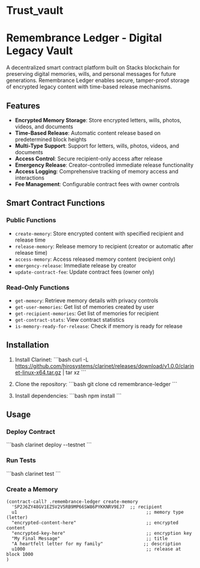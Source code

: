 # Trust_vault

# Remembrance Ledger - Digital Legacy Vault

A decentralized smart contract platform built on Stacks blockchain for preserving digital memories, wills, and personal messages for future generations. Remembrance Ledger enables secure, tamper-proof storage of encrypted legacy content with time-based release mechanisms.

## Features

- **Encrypted Memory Storage**: Store encrypted letters, wills, photos, videos, and documents
- **Time-Based Release**: Automatic content release based on predetermined block heights
- **Multi-Type Support**: Support for letters, wills, photos, videos, and documents
- **Access Control**: Secure recipient-only access after release
- **Emergency Release**: Creator-controlled immediate release functionality
- **Access Logging**: Comprehensive tracking of memory access and interactions
- **Fee Management**: Configurable contract fees with owner controls

## Smart Contract Functions

### Public Functions

- `create-memory`: Store encrypted content with specified recipient and release time
- `release-memory`: Release memory to recipient (creator or automatic after release time)
- `access-memory`: Access released memory content (recipient only)
- `emergency-release`: Immediate release by creator
- `update-contract-fee`: Update contract fees (owner only)

### Read-Only Functions

- `get-memory`: Retrieve memory details with privacy controls
- `get-user-memories`: Get list of memories created by user
- `get-recipient-memories`: Get list of memories for recipient
- `get-contract-stats`: View contract statistics
- `is-memory-ready-for-release`: Check if memory is ready for release

## Installation

1. Install Clarinet:
\`\`\`bash
curl -L https://github.com/hirosystems/clarinet/releases/download/v1.0.0/clarinet-linux-x64.tar.gz | tar xz
\`\`\`

2. Clone the repository:
\`\`\`bash
git clone <repository-url>
cd remembrance-ledger
\`\`\`

3. Install dependencies:
\`\`\`bash
npm install
\`\`\`

## Usage

### Deploy Contract
\`\`\`bash
clarinet deploy --testnet
\`\`\`

### Run Tests
\`\`\`bash
clarinet test
\`\`\`

### Create a Memory
```clarity
(contract-call? .remembrance-ledger create-memory
  'SP2J6ZY48GV1EZ5V2V5RB9MP66SW86PYKKNRV9EJ7  ;; recipient
  u1                                                ;; memory type (letter)
  "encrypted-content-here"                          ;; encrypted content
  "encrypted-key-here"                              ;; encryption key
  "My Final Message"                                ;; title
  "A heartfelt letter for my family"               ;; description
  u1000                                             ;; release at block 1000
)

